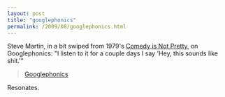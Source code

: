 ```yaml
---
layout: post
title: "googlephonics"
permalink: /2009/08/googlephonics.html
---
```


<p>Steve Martin, in a bit swiped from 1979's <a href="http://www.amazon.com/gp/product/B001CBW1BC?ie=UTF8&amp;tag=statingtheobviou&amp;linkCode=as2&amp;camp=1789&amp;creative=390957&amp;creativeASIN=B001CBW1BC">Comedy is Not Pretty</a>, on Googlephonics:  "I listen to it for a couple days I say 'Hey, this sounds like shit.'"</p>

<blockquote>
  <p><span class="at-xid-6a00d8341c4f5f53ef0120a530f261970b"><a href="http://sippey.typepad.com/files/googlephonics.mp3" class="inline-player">Googlephonics</a></span></p>
</blockquote>

<p>Resonates.</p>



